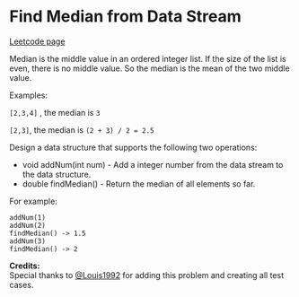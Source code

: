 # Find Median from Data Stream
[Leetcode page](https://leetcode.com/problems/find-median-from-data-stream/description)

Median is the middle value in an ordered integer list. If the size of the list
is even, there is no middle value. So the median is the mean of the two middle
value.

Examples:  

`[2,3,4]` , the median is `3`

`[2,3]`, the median is `(2 + 3) / 2 = 2.5`

Design a data structure that supports the following two operations:

  * void addNum(int num) - Add a integer number from the data stream to the data structure.
  * double findMedian() - Return the median of all elements so far.

For example:

    
    
    addNum(1)
    addNum(2)
    findMedian() -> 1.5
    addNum(3) 
    findMedian() -> 2
    

**Credits:**  
Special thanks to [@Louis1992](https://leetcode.com/discuss/user/Louis1992)
for adding this problem and creating all test cases.

